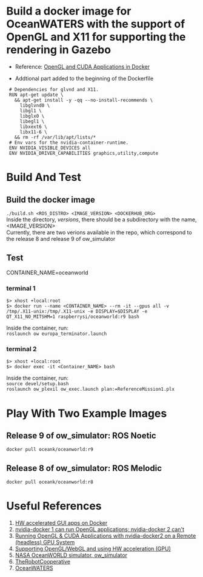 # Build a docker image for OceanWATERS with the support of OpenGL and X11 for supporting the rendering in Gazebo
   * Reference: [OpenGL and CUDA Applications in Docker](https://medium.com/@benjamin.botto/opengl-and-cuda-applications-in-docker-af0eece000f1)

   * Addtional part added to the beginning of the Dockerfile
   ```
	# Dependencies for glvnd and X11.
	RUN apt-get update \
	  && apt-get install -y -qq --no-install-recommends \
	    libglvnd0 \
	    libgl1 \
	    libglx0 \
	    libegl1 \
	    libxext6 \
	    libx11-6 \
	  && rm -rf /var/lib/apt/lists/*
	# Env vars for the nvidia-container-runtime.
	ENV NVIDIA_VISIBLE_DEVICES all
	ENV NVIDIA_DRIVER_CAPABILITIES graphics,utility,compute
   ```

# Build And Test
## Build the docker image
`./build.sh <ROS_DISTRO> <IMAGE_VERSION> <DOCKERHUB_ORG>`
<br>Inside the directory, *versions*, there should be a subdirectory with the name, <IMAGE_VERSION>
<br>Currently, there are two verions available in the repo, which correspond to the release 8 and release 9 of ow_simulator
## Test
CONTAINER_NAME=oceanworld

### terminal 1
`$> xhost +local:root`
<br>`$> docker run --name <CONTAINER_NAME> --rm -it --gpus all -v /tmp/.X11-unix:/tmp/.X11-unix -e DISPLAY=$DISPLAY -e QT_X11_NO_MITSHM=1 raspberrysi/oceanworld:r9 bash`

Inside the container, run:
<br>`roslaunch ow europa_terminator.launch`

### terminal 2
`$> xhost +local:root`
<br>`$> docker exec -it <Container_NAME> bash`

Inside the container, run:
<br>`source devel/setup.bash`
<br>`roslaunch ow_plexil ow_exec.launch plan:=ReferenceMission1.plx`

# Play With Two Example Images
## Release 9 of ow_simulator: ROS Noetic
`docker pull oceank/oceanworld:r9`
## Release 8 of ow_simulator: ROS Melodic
`docker pull oceank/oceanworld:r8`

# Useful References
   1. [HW accelerated GUI apps on Docker](https://medium.com/@pigiuz/hw-accelerated-gui-apps-on-docker-7fd424fe813e)
   2. [nvidia-docker 1 can run OpenGL applications; nvidia-docker 2 can't](https://github.com/NVIDIA/nvidia-docker/issues/534)
   3. [Running OpenGL & CUDA Applications with nvidia-docker2 on a Remote (headless) GPU System](https://trn84.medium.com/running-opengl-cuda-applications-with-nvidia-docker2-on-a-remote-headless-gpu-system-6b19c665286d)
   4. [Supporting OpenGL/WebGL and using HW acceleration (GPU)](https://github.com/accetto/ubuntu-vnc-xfce-g3/discussions/10)
   5. [NASA OceanWORLD simulator, ow_simulator](https://github.com/nasa/ow_simulator)
   6. [TheRobotCooperative](https://github.com/TheRobotCooperative/TheRobotCooperative)
   7. [OceanWATERS](https://github.com/nasa/ow_simulator)
